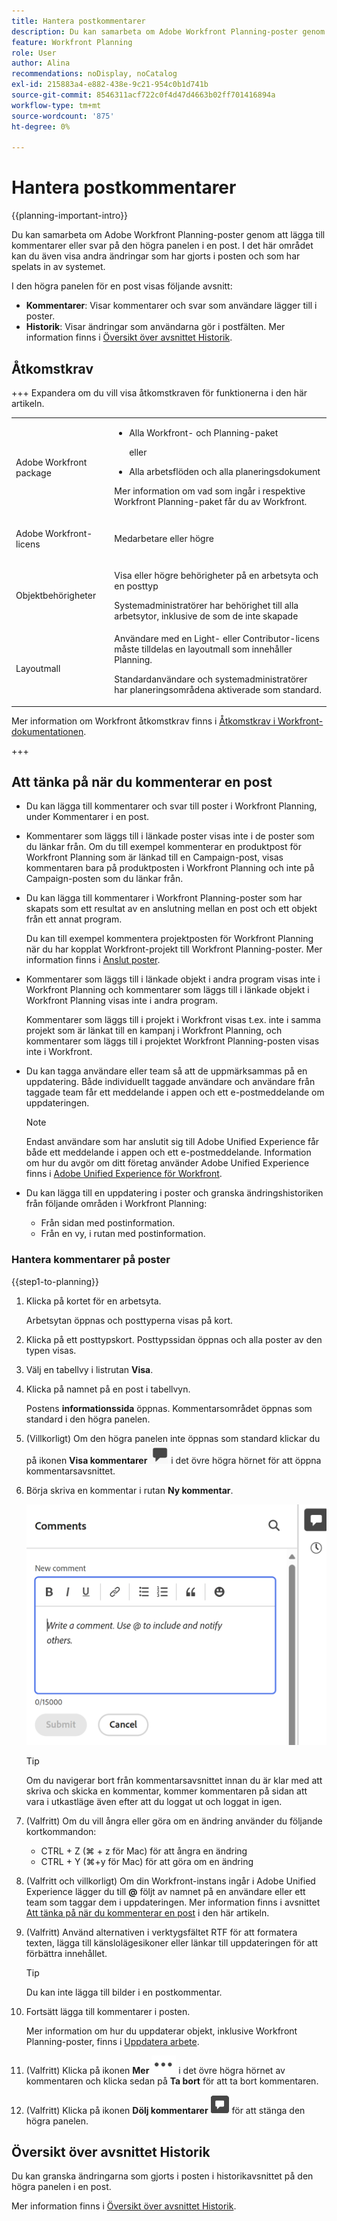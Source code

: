 ```yaml
---
title: Hantera postkommentarer
description: Du kan samarbeta om Adobe Workfront Planning-poster genom att lägga till kommentarer eller svar på den högra panelen i en post. I det här området kan du även visa andra ändringar som har gjorts i posten och som har spelats in av systemet.
feature: Workfront Planning
role: User
author: Alina
recommendations: noDisplay, noCatalog
exl-id: 215883a4-e882-438e-9c21-954c0b1d741b
source-git-commit: 8546311acf722c0f4d47d4663b02ff701416894a
workflow-type: tm+mt
source-wordcount: '875'
ht-degree: 0%

---
```


# Hantera postkommentarer

<!--<span class="preview">The highlighted information on this page refers to functionality not yet generally available. It is available only in the Preview environment for all customers. After the monthly releases to Production, the same features are also available in the Production environment for customers who enabled fast releases. </span>   

<span class="preview">For information about fast releases, see [Enable or disable fast releases for your organization](/help/quicksilver/administration-and-setup/set-up-workfront/configure-system-defaults/enable-fast-release-process.md). </span>-->

{{planning-important-intro}}

Du kan samarbeta om Adobe Workfront Planning-poster genom att lägga till kommentarer eller svar på den högra panelen i en post. I det här området kan du även visa andra ändringar som har gjorts i posten och som har spelats in av systemet.

I den högra panelen för en post visas följande avsnitt:

* **Kommentarer**: Visar kommentarer och svar som användare lägger till i poster.
* **Historik**: Visar ändringar som användarna gör i postfälten. Mer information finns i [Översikt över avsnittet Historik](/help/quicksilver/planning/records/history-section-overview.md).

## Åtkomstkrav

+++ Expandera om du vill visa åtkomstkraven för funktionerna i den här artikeln. 

<table style="table-layout:auto"> 
<col> 
</col> 
<col> 
</col> 
<tbody> 
    <tr> 
<tr> 
</tr>   
<tr> 
   <td role="rowheader"><p>Adobe Workfront package</p></td> 
   <td> 
<ul> 
<li><p>Alla Workfront- och Planning-paket</p></li>
eller
<li><p>Alla arbetsflöden och alla planeringsdokument</p></li></ul>
<p>Mer information om vad som ingår i respektive Workfront Planning-paket får du av Workfront. </p> 
   </td> 
  <tr> 
   <td role="rowheader"><p>Adobe Workfront-licens</p></td> 
   <td><p>Medarbetare eller högre</p>
   </td> 
  </tr> 
  <tr> 
   <td role="rowheader"><p>Objektbehörigheter</p></td> 
   <td>   <p>Visa eller högre behörigheter på en arbetsyta och en posttyp</p>  
   <p>Systemadministratörer har behörighet till alla arbetsytor, inklusive de som de inte skapade</p> </td> 
  </tr> 
  </tr> 
  <tr>
   <td role="rowheader"><p>Layoutmall</p></td>
   <td> Användare med en Light- eller Contributor-licens måste tilldelas en layoutmall som innehåller Planning.
   <p>Standardanvändare och systemadministratörer har planeringsområdena aktiverade som standard.</p></div></li></ul>
</td>
  </tr>  
</tbody> 
</table>

Mer information om Workfront åtkomstkrav finns i [Åtkomstkrav i Workfront-dokumentationen](/help/quicksilver/administration-and-setup/add-users/access-levels-and-object-permissions/access-level-requirements-in-documentation.md).

+++  

<!--Old:
<table style="table-layout:auto"> 
<col> 
</col> 
<col> 
</col> 
<tbody> 
    <tr> 
<tr> 
<td> 
   <p> Products</p> </td> 
   <td> 
   <ul><li><p> Adobe Workfront</p></li> 
   <li><p> Adobe Workfront Planning<p></li></ul></td> 
  </tr>   
<tr> 
   <td role="rowheader"><p>Adobe Workfront plan*</p></td> 
   <td> 
<p>Any of the following Workfront plans:</p> 
<ul><li>Select</li> 
<li>Prime</li> 
<li>Ultimate</li></ul> 
<p>Workfront Planning is not available for legacy Workfront plans</p> 
   </td> 
<tr> 
   <td role="rowheader"><p>Adobe Workfront Planning package*</p></td> 
   <td> 
<p>Any </p> 
<p>For more information about what is included in each Workfront Planning plan, contact your Workfront account manager. </p> 
   </td> 
 <tr> 
   <td role="rowheader"><p>Adobe Workfront platform</p></td> 
   <td> 
<p>Your organization's instance of Workfront must be onboarded to the Adobe Unified Experience to be able to access Workfront Planning.</p> 
<p>For more information, see <a href="/help/quicksilver/workfront-basics/navigate-workfront/workfront-navigation/adobe-unified-experience.md">Adobe Unified Experience for Workfront</a>. </p> 
   </td> 
   </tr> 
  </tr> 
  <tr> 
   <td role="rowheader"><p>Adobe Workfront license*</p></td> 
   <td><p> Contributor or higher license</p>
   <p>Workfront Planning is not available for legacy Workfront licenses</p> 
  </td> 
  </tr> 
  <tr> 
   <td role="rowheader"><p>Access level configuration</p></td> 
   <td> <p>There are no access level controls for Adobe Workfront Planning</p>   
</td> 
  </tr> 
<tr> 
   <td role="rowheader"><p>Object permissions</p></td> 
   <td>   <p>View or higher permissions to a workspace and record type</a> </p>  
   <p>System Administrators have permissions to all workspaces, including the ones they did not create</p> </td> 
  </tr> 
<tr>
   <td role="rowheader"><p>Layout template</p></td>
   <td> Users with a Light or Contributor license must be assigned a layout template that includes Planning.
   <p>Standard users and System Administrators have the Planning areas enabled by default.</p></div></li></ul>

</td>
  </tr>
</tbody> 
</table> -->



## Att tänka på när du kommenterar en post

* Du kan lägga till kommentarer och svar till poster i Workfront Planning, under Kommentarer i en post.

* Kommentarer som läggs till i länkade poster visas inte i de poster som du länkar från. Om du till exempel kommenterar en produktpost för Workfront Planning som är länkad till en Campaign-post, visas kommentaren bara på produktposten i Workfront Planning och inte på Campaign-posten som du länkar från.

* Du kan lägga till kommentarer i Workfront Planning-poster som har skapats som ett resultat av en anslutning mellan en post och ett objekt från ett annat program.

  Du kan till exempel kommentera projektposten för Workfront Planning när du har kopplat Workfront-projekt till Workfront Planning-poster. Mer information finns i [Anslut poster](/help/quicksilver/planning/records/connect-records.md).

* Kommentarer som läggs till i länkade objekt i andra program visas inte i Workfront Planning och kommentarer som läggs till i länkade objekt i Workfront Planning visas inte i andra program.

  Kommentarer som läggs till i projekt i Workfront visas t.ex. inte i samma projekt som är länkat till en kampanj i Workfront Planning, och kommentarer som läggs till i projektet Workfront Planning-posten visas inte i Workfront.

* Du kan tagga användare eller team så att de uppmärksammas på en uppdatering. Både individuellt taggade användare och användare från taggade team får ett meddelande i appen och ett e-postmeddelande om uppdateringen.

  >[!NOTE]
  >
  >   Endast användare som har anslutit sig till Adobe Unified Experience får både ett meddelande i appen och ett e-postmeddelande. Information om hur du avgör om ditt företag använder Adobe Unified Experience finns i [Adobe Unified Experience för Workfront](/help/quicksilver/workfront-basics/navigate-workfront/workfront-navigation/adobe-unified-experience.md).

* Du kan lägga till en uppdatering i poster och granska ändringshistoriken från följande områden i Workfront Planning:

   * Från sidan med postinformation.
   * Från en vy, i rutan med postinformation.

### Hantera kommentarer på poster

{{step1-to-planning}}

1. Klicka på kortet för en arbetsyta.

   Arbetsytan öppnas och posttyperna visas på kort.

1. Klicka på ett posttypskort.
Posttypssidan öppnas och alla poster av den typen visas.

1. Välj en tabellvy i listrutan **Visa**.
1. Klicka på namnet på en post i tabellvyn.

   Postens **informationssida** öppnas. Kommentarsområdet öppnas som standard i den högra panelen.

1. (Villkorligt) Om den högra panelen inte öppnas som standard klickar du på ikonen **Visa kommentarer** ![Visa kommentarer](assets/show-comments-icon.png) i det övre högra hörnet för att öppna kommentarsavsnittet.

1. Börja skriva en kommentar i rutan **Ny kommentar**.

   ![Tom kommentarsruta på post](assets/empty-comment-box-on-record.png)

   >[!TIP]
   >
   >Om du navigerar bort från kommentarsavsnittet innan du är klar med att skriva och skicka en kommentar, kommer kommentaren på sidan att vara i utkastläge även efter att du loggat ut och loggat in igen. <!--this is no longer possible for records: Any images that are added to the comment are also saved in the draft. Drafts are saved for 7 days after which they are discarded and cannot be recovered. Drafted comments are only visible to the user entering them.-->

1. (Valfritt) Om du vill ångra eller göra om en ändring använder du följande kortkommandon:
   * CTRL + Z (⌘ + z för Mac) för att ångra en ändring
   * CTRL + Y (⌘+y för Mac) för att göra om en ändring
1. (Valfritt och villkorligt) Om din Workfront-instans ingår i Adobe Unified Experience lägger du till **@** följt av namnet på en användare eller ett team som taggar dem i uppdateringen. Mer information finns i avsnittet [Att tänka på när du kommenterar en post](#considerations-about-commenting-on-a-record) i den här artikeln.

1. (Valfritt) Använd alternativen i verktygsfältet RTF för att formatera texten, lägga till känslolägesikoner eller länkar till uppdateringen för att förbättra innehållet.

   >[!TIP]
   >
   >Du kan inte lägga till bilder i en postkommentar.


1. Fortsätt lägga till kommentarer i posten.

   Mer information om hur du uppdaterar objekt, inklusive Workfront Planning-poster, finns i [Uppdatera arbete](/help/quicksilver/workfront-basics/updating-work-items-and-viewing-updates/update-work.md).

1. (Valfritt) Klicka på ikonen **Mer** ![Mer meny](assets/more-menu.png) i det övre högra hörnet av kommentaren och klicka sedan på **Ta bort** för att ta bort kommentaren.
1. (Valfritt) Klicka på ikonen **Dölj kommentarer** ![Dölj kommentarer](assets/hide-comments-icon.png) för att stänga den högra panelen.

<!--
      >[!TIP]
      >
      >If another user submits a comment to the same item you are updating, there is a red line with a "New" indicator to inform you of the newer comments. 
      >
      >The indicator displays only after the comment was submitted on the item, and not when the comment is still composed. 
      >
      >![New line indicator in comments](assets/new-line-indicator-comments.png)
1. Click **Submit** to add the update to the record. 
1. (Optional) To edit a comment, click the **More** menu ![More menu](assets/more-menu.png) in the upper-right corner of the comment, then click **Edit**.
   >[!IMPORTANT]
   >
   >You can edit your comment only within 15 minutes from submitting it.  
1. Edit the information in the comment, add or remove images or remove any of the tagged users. An "edited" indicator is added to the left of the comment.
      >[!TIP]
      >
      >Comments from the current year do not display the year in the date stamp. Hovering over a timestamp displays the full date, including the year.
1. (Optional and conditional) To search for an existing comment, start typing a keyword in the search box in the upper-right corner of the **Comments** area.     
   ![Search box for comments](assets/search-box-for-comments-area.png)
1. (Optional) Click **Reply** or start typing a comment in the **Add reply ..** area, to reply to an existing comment, then follow steps 4-8 above. (**************accurate??***********)
1. (Conditional and optional) If other users have added comments that display outside of the visible area in the Comments section while you were adding your comments, click **View** inside the **new comments banner** at the bottom of the screen  to display these comments.
   ![New comments banner on record](assets/new-comments-banner-on-record.png)

    Additional comments display at the bottom of the screen.
1. (Optional) Click the **Like** icon to like an update or acknowledge that you read it. The icon updates with the number of likes.
1. (Conditional and optional) If you included additional people in your comment, click the avatars of the users included in the update to display a list of users that the comment is shared with. 
1. (Optional) Click the **More** icon ![More menu](assets/more-menu.png) in the upper-right corner of the comment and click one of the following options, to copy a information from a comment: 
    * **Copy link**: This copies a link to the comment to your clipboard.
    * **Copy body text**: This copies the text of the comment to your clipboard.
    * **Quote reply**: This copies the content of your comment into a new reply. Images are not included in the copied reply. 

    For more information, see [Update work](/help/quicksilver/workfront-basics/updating-work-items-and-viewing-updates/update-work.md). -->

## Översikt över avsnittet Historik

Du kan granska ändringarna som gjorts i posten i historikavsnittet på den högra panelen i en post.

Mer information finns i [Översikt över avsnittet Historik](/help/quicksilver/planning/records/history-section-overview.md).
